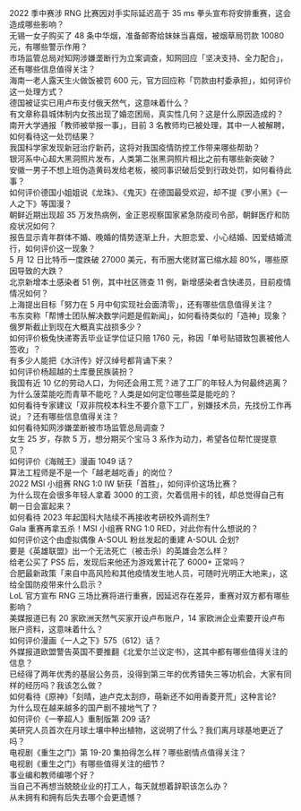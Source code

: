 2022 季中赛涉 RNG 比赛因对手实际延迟高于 35 ms 拳头宣布将安排重赛，这会造成哪些影响？  
无锡一女子购买了 48 条中华烟，准备邮寄给妹妹当喜烟，被烟草局罚款 10080 元，有哪些警示作用？  
市场监管总局对知网涉嫌垄断行为立案调查，知网回应「坚决支持、全力配合」，还有哪些信息值得关注？  
海南一老人露天生火做饭被罚 600 元，官方回应称「罚款由村委承担」，如何评价这一处理方式？  
德国被证实已用卢布支付俄天然气，这意味着什么？  
有文章称县城体制内女孩出现了婚恋困局，真实性几何？这是什么原因造成的？  
南开大学通报「教师被举报一事」，目前 3 名教师均已被处理，其中一人被解聘，如何看待这一处罚结果？  
我国科学家发现新冠治疗新药，这将对我国疫情防控工作带来哪些帮助？  
银河系中心超大黑洞照片发布，人类第二张黑洞照片相比之前有哪些新突破？  
安徽一男子不想上班伪造黄码发给老板，被同事识破后受到行政处罚，如何看待此事？  
如何评价德国小姐姐说《龙珠》、《鬼灭》在德国最受欢迎，却不提《罗小黑》《一人之下》等国漫？  
朝鲜近期出现超 35 万发热病例，金正恩视察国家紧急防疫司令部，朝鲜医疗和防疫状况如何？  
报告显示青年群体不婚、晚婚的情势逐渐上升，大胆恋爱、小心结婚、因爱结婚流行，如何评价这一现象？  
5 月 12 日比特币一度跌破 27000 美元，有币圈大佬财富已缩水超 80%，哪些原因导致的大跌？  
北京新增本土感染者 51 例，其中社区筛查 11 例，新增感染者含快递员，目前疫情情况如何？  
上海提出目标「努力在 5 月中旬实现社会面清零」，还有哪些信息值得关注？  
韦东奕称「帮博士团队解决数学问题是假新闻」，如何看待类似的「造神」现象？  
俄罗斯截止到现在大概真实战损多少？  
如何评价极兔快递寄丢毕业证学位证只赔 1760 元，称因「单号贴错致包裹被他人签收」？  
有多少人能把《水浒传》好汉绰号都背诵下来？  
如何评价杨超越的土库曼民族装扮？  
我国有近 10 亿的劳动人口，为何还会用工荒？进了工厂的年轻人为何最终逃离？  
为什么菠菜能吃而青草不能吃？人类是如何定位哪些菜是能吃的？  
如何看待专家建议「双非院校本科生不要介意下工厂，别嫌技术员，先找份工作再说」？还有哪些信息值得关注？  
如何看待知网涉嫌垄断被市场监管总局调查？  
女生 25 岁，存款 5 万，想分期买个宝马 3 系作为动力，希望各位帮忙提提意见？  
如何评价《海贼王》漫画 1049 话？  
算法工程师是不是一个「越老越吃香」的岗位？  
2022 MSI 小组赛 RNG 1:0 IW 斩获「首胜」，如何评价这场比赛？  
为什么现在会很多年轻人拿着 3000 的工资，欠着信用卡的钱，却总觉得自己有朝一日会富起来？  
如何看待 2023 年起国科大陆续不再接收考研校外调剂生?  
Gala 重赛再拿五杀！MSI 小组赛 RNG 1:0 RED，对此你有什么想说的？  
如何评价这个由虚拟偶像 A-SOUL 粉丝发起的重建 A-SOUL 企划?  
要是《英雄联盟》出一个无法死亡（被击杀）的英雄会怎么样？  
给老公买了 PS5 后，发现后来他还为游戏累计花了 6000+ 正常吗？  
合肥最新政策「来自中高风险和其他疫情发生地人员，可随时光明正大地来」，这给全国防疫带来什么启示？  
LoL 官方宣布 RNG 三场比赛将进行重赛，因延迟存在差异，重赛对双方都有哪些影响？  
美媒报道已有 20 家欧洲天然气买家开设卢布账户，14 家欧洲企业索要开设卢布账户资料，这意味着什么？  
如何评价漫画《一人之下》575（612）话？  
外媒报道欧盟警告英国不要推翻《北爱尔兰议定书》，这其中都有哪些值得关注的信息？  
已经得了两年优秀的基层公务员，没得到第三年的优秀错失三等功机会，大家有同样的经历吗？我该怎么做？  
如何看待《原神》「刻晴，迪卢克太刮痧，萌新还不如用香菱开荒」这种言论?  
为什么现在越来越多的国产剧不接地气了？  
如何评价《一拳超人》重制版第 209 话?  
美研究人员首次在月球土壤中种出植物，这说明了什么？我们离月球基地更近了吗？  
电视剧《重生之门》第 19-20 集拍得怎么样？哪些剧情点值得关注？  
电视剧《重生之门》有哪些值得关注的细节？  
事业编和教师编哪个好？  
当自己不再想当兢兢业业的打工人，每天就想着辞职该怎么办？  
从未拥有和拥有后失去哪个会更遗憾？  

